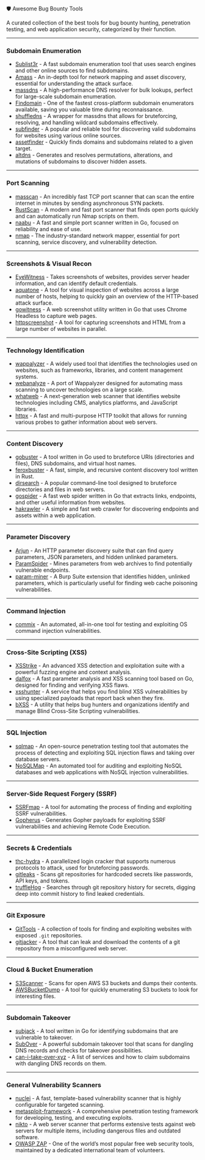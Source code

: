 
🛡️ Awesome Bug Bounty Tools


A curated collection of the best tools for bug bounty hunting, penetration testing, and web application security, categorized by their function.

-----

### **Subdomain Enumeration**

  * [Sublist3r](https://github.com/aboul3la/Sublist3r) - A fast subdomain enumeration tool that uses search engines and other online sources to find subdomains.
  * [Amass](https://github.com/OWASP/Amass) - An in-depth tool for network mapping and asset discovery, essential for understanding the attack surface.
  * [massdns](https://github.com/blechschmidt/massdns) - A high-performance DNS resolver for bulk lookups, perfect for large-scale subdomain enumeration.
  * [Findomain](https://github.com/Findomain/Findomain) - One of the fastest cross-platform subdomain enumerators available, saving you valuable time during reconnaissance.
  * [shuffledns](https://github.com/projectdiscovery/shuffledns) - A wrapper for massdns that allows for bruteforcing, resolving, and handling wildcard subdomains effectively.
  * [subfinder](https://github.com/projectdiscovery/subfinder) - A popular and reliable tool for discovering valid subdomains for websites using various online sources.
  * [assetfinder](https://github.com/tomnomnom/assetfinder) - Quickly finds domains and subdomains related to a given target.
  * [altdns](https://github.com/infosec-au/altdns) - Generates and resolves permutations, alterations, and mutations of subdomains to discover hidden assets.

-----

### **Port Scanning**

  * [masscan](https://github.com/robertdavidgraham/masscan) - An incredibly fast TCP port scanner that can scan the entire internet in minutes by sending asynchronous SYN packets.
  * [RustScan](https://github.com/RustScan/RustScan) - A modern and fast port scanner that finds open ports quickly and can automatically run Nmap scripts on them.
  * [naabu](https://github.com/projectdiscovery/naabu) - A fast and simple port scanner written in Go, focused on reliability and ease of use.
  * [nmap](https://github.com/nmap/nmap) - The industry-standard network mapper, essential for port scanning, service discovery, and vulnerability detection.

-----

### **Screenshots & Visual Recon**

  * [EyeWitness](https://github.com/FortyNorthSecurity/EyeWitness) - Takes screenshots of websites, provides server header information, and can identify default credentials.
  * [aquatone](https://github.com/michenriksen/aquatone) - A tool for visual inspection of websites across a large number of hosts, helping to quickly gain an overview of the HTTP-based attack surface.
  * [gowitness](https://github.com/sensepost/gowitness) - A web screenshot utility written in Go that uses Chrome Headless to capture web pages.
  * [httpscreenshot](https://github.com/breenmachine/httpscreenshot/) - A tool for capturing screenshots and HTML from a large number of websites in parallel.

-----

### **Technology Identification**

  * [wappalyzer](https://github.com/AliasIO/wappalyzer) - A widely used tool that identifies the technologies used on websites, such as frameworks, libraries, and content management systems.
  * [webanalyze](https://github.com/rverton/webanalyze) - A port of Wappalyzer designed for automating mass scanning to uncover technologies on a large scale.
  * [whatweb](https://github.com/urbanadventurer/whatweb) - A next-generation web scanner that identifies website technologies including CMS, analytics platforms, and JavaScript libraries.
  * [httpx](https://github.com/projectdiscovery/httpx) - A fast and multi-purpose HTTP toolkit that allows for running various probes to gather information about web servers.

-----

### **Content Discovery**

  * [gobuster](https://github.com/OJ/gobuster) - A tool written in Go used to bruteforce URIs (directories and files), DNS subdomains, and virtual host names.
  * [feroxbuster](https://github.com/epi052/feroxbuster) - A fast, simple, and recursive content discovery tool written in Rust.
  * [dirsearch](https://github.com/maurosoria/dirsearch) - A popular command-line tool designed to bruteforce directories and files in web servers.
  * [gospider](https://github.com/jaeles-project/gospider) - A fast web spider written in Go that extracts links, endpoints, and other useful information from websites.
  * [hakrawler](https://github.com/hakluke/hakrawler) - A simple and fast web crawler for discovering endpoints and assets within a web application.

-----

### **Parameter Discovery**

  * [Arjun](https://github.com/s0md3v/Arjun) - An HTTP parameter discovery suite that can find query parameters, JSON parameters, and hidden unlinked parameters.
  * [ParamSpider](https://github.com/devanshbatham/ParamSpider) - Mines parameters from web archives to find potentially vulnerable endpoints.
  * [param-miner](https://github.com/PortSwigger/param-miner) - A Burp Suite extension that identifies hidden, unlinked parameters, which is particularly useful for finding web cache poisoning vulnerabilities.

-----

### **Command Injection**

  * [commix](https://github.com/commixproject/commix) - An automated, all-in-one tool for testing and exploiting OS command injection vulnerabilities.

-----

### **Cross-Site Scripting (XSS)**

  * [XSStrike](https://github.com/s0md3v/XSStrike) - An advanced XSS detection and exploitation suite with a powerful fuzzing engine and context analysis.
  * [dalfox](https://github.com/hahwul/dalfox) - A fast parameter analysis and XSS scanning tool based on Go, designed for finding and verifying XSS flaws.
  * [xsshunter](https://github.com/mandatoryprogrammer/xsshunter) - A service that helps you find blind XSS vulnerabilities by using specialized payloads that report back when they fire.
  * [bXSS](https://github.com/LewisArdern/bXSS) - A utility that helps bug hunters and organizations identify and manage Blind Cross-Site Scripting vulnerabilities.

-----

### **SQL Injection**

  * [sqlmap](https://github.com/sqlmapproject/sqlmap) - An open-source penetration testing tool that automates the process of detecting and exploiting SQL injection flaws and taking over database servers.
  * [NoSQLMap](https://github.com/codingo/NoSQLMap) - An automated tool for auditing and exploiting NoSQL databases and web applications with NoSQL injection vulnerabilities.

-----

### **Server-Side Request Forgery (SSRF)**

  * [SSRFmap](https://github.com/swisskyrepo/SSRFmap) - A tool for automating the process of finding and exploiting SSRF vulnerabilities.
  * [Gopherus](https://github.com/tarunkant/Gopherus) - Generates Gopher payloads for exploiting SSRF vulnerabilities and achieving Remote Code Execution.

-----

### **Secrets & Credentials**

  * [thc-hydra](https://github.com/vanhauser-thc/thc-hydra) - A parallelized login cracker that supports numerous protocols to attack, used for bruteforcing passwords.
  * [gitleaks](https://github.com/zricethezav/gitleaks) - Scans git repositories for hardcoded secrets like passwords, API keys, and tokens.
  * [truffleHog](https://github.com/dxa4481/truffleHog) - Searches through git repository history for secrets, digging deep into commit history to find leaked credentials.

-----

### **Git Exposure**

  * [GitTools](https://github.com/internetwache/GitTools) - A collection of tools for finding and exploiting websites with exposed `.git` repositories.
  * [gitjacker](https://github.com/liamg/gitjacker) - A tool that can leak and download the contents of a git repository from a misconfigured web server.

-----

### **Cloud & Bucket Enumeration**

  * [S3Scanner](https://github.com/sa7mon/S3Scanner) - Scans for open AWS S3 buckets and dumps their contents.
  * [AWSBucketDump](https://github.com/jordanpotti/AWSBucketDump) - A tool for quickly enumerating S3 buckets to look for interesting files.

-----

### **Subdomain Takeover**

  * [subjack](https://github.com/haccer/subjack) - A tool written in Go for identifying subdomains that are vulnerable to takeover.
  * [SubOver](https://github.com/Ice3man543/SubOver) - A powerful subdomain takeover tool that scans for dangling DNS records and checks for takeover possibilities.
  * [can-i-take-over-xyz](https://github.com/EdOverflow/can-i-take-over-xyz) - A list of services and how to claim subdomains with dangling DNS records on them.

-----

### **General Vulnerability Scanners**

  * [nuclei](https://github.com/projectdiscovery/nuclei) - A fast, template-based vulnerability scanner that is highly configurable for targeted scanning.
  * [metasploit-framework](https://github.com/rapid7/metasploit-framework) - A comprehensive penetration testing framework for developing, testing, and executing exploits.
  * [nikto](https://github.com/sullo/nikto) - A web server scanner that performs extensive tests against web servers for multiple items, including dangerous files and outdated software.
  * [OWASP ZAP](https://www.google.com/search?q=https://github.com/zaproxy/zaproxy.) - One of the world’s most popular free web security tools, maintained by a dedicated international team of volunteers.
